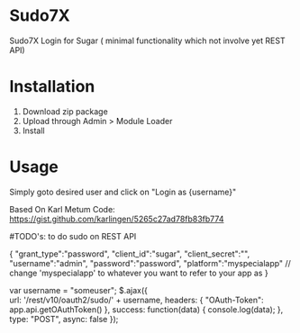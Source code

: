 # Sudo7X
Sudo7X Login for Sugar ( minimal functionality which not involve yet REST API)

# Installation
1. Download zip package
2. Upload through Admin > Module Loader
3. Install

# Usage
Simply goto desired user and click on "Login as {username}"

Based On Karl Metum Code: 
https://gist.github.com/karlingen/5265c27ad78fb83fb774

#TODO's: to do sudo on REST API

{
   "grant_type":"password",
   "client_id":"sugar",
   "client_secret":"",
   "username":"admin",
   "password":"password",
   "platform":"myspecialapp" // change 'myspecialapp' to whatever you want to refer to your app as
}

var username = "someuser";
$.ajax({         
  url: '/rest/v10/oauth2/sudo/' + username,
  headers: { "OAuth-Token": app.api.getOAuthToken() },
  success: function(data)
  {
    console.log(data);
  },
  type: "POST",
  async: false
});
